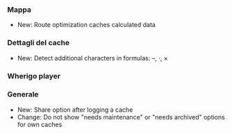 
### Mappa
- New: Route optimization caches calculated data

### Dettagli del cache
- New: Detect additional characters in formulas: –, ⋅, ×

### Wherigo player

### Generale
- New: Share option after logging a cache
- Change: Do not show "needs maintenance" or "needs archived" options for own caches
